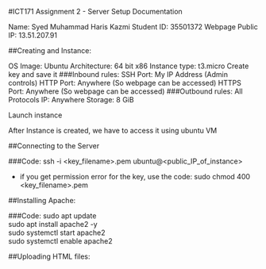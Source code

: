 #ICT171 Assignment 2 - Server Setup Documentation

Name: Syed Muhammad Haris Kazmi
Student ID: 35501372
Webpage Public IP: 13.51.207.91

##Creating and Instance:

  OS Image: Ubuntu
  Architecture: 64 bit x86
  Instance type: t3.micro
  Create key and save it
  ###Inbound rules:
    SSH Port: My IP Address (Admin controls)
    HTTP Port: Anywhere (So webpage can be accessed)
    HTTPS Port: Anywhere (So webpage can be accessed)
  ###Outbound rules:
    All Protocols IP: Anywhere
  Storage: 8 GiB
  
  Launch instance

After Instance is created, we have to access it using ubuntu VM

##Connecting to the Server
  
  ###Code:
  ssh -i <key_filename>.pem ubuntu@<public_IP_of_instance>

  - if you get permission error for the key, use the code:
      sudo chmod 400 <key_filename>.pem

##Installing Apache:

  ###Code:
  sudo apt update  
  sudo apt install apache2 -y  
  sudo systemctl start apache2  
  sudo systemctl enable apache2  

##Uploading HTML files:


    
    

